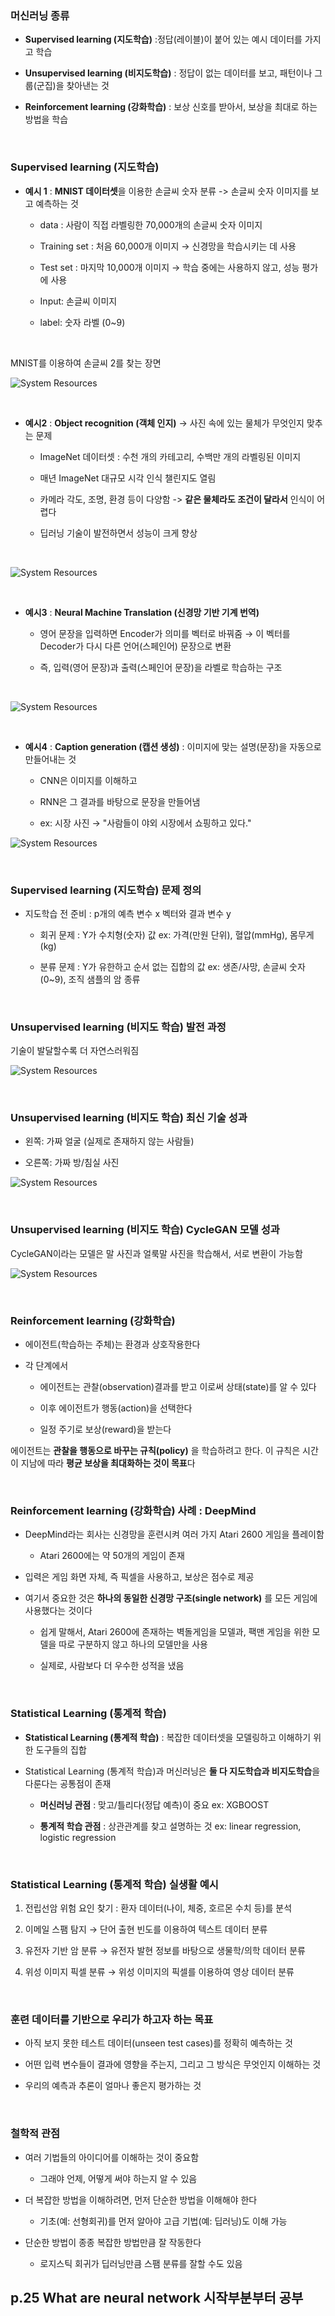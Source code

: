 ### 머신러닝 종류

- **Supervised learning (지도학습)** :정답(레이블)이 붙어 있는 예시 데이터를 가지고 학습

- **Unsupervised learning (비지도학습)** : 정답이 없는 데이터를 보고, 패턴이나 그룹(군집)을 찾아낸는 것

- **Reinforcement learning (강화학습)** : 보상 신호를 받아서, 보상을 최대로 하는 방법을 학습

<br/>

### Supervised learning (지도학습)

- **예시 1** : **MNIST 데이터셋**을 이용한 손글씨 숫자 분류 -> 손글씨 숫자 이미지를 보고 예측하는 것
   - data : 사람이 직접 라벨링한 70,000개의 손글씨 숫자 이미지
 
   - Training set : 처음 60,000개 이미지 → 신경망을 학습시키는 데 사용
 
   - Test set : 마지막 10,000개 이미지 → 학습 중에는 사용하지 않고, 성능 평가에 사용
     
   - Input: 손글씨 이미지

   - label: 숫자 라벨 (0~9)
 
<br/>

MNIST를 이용하여 손글씨 2를 찾는 장면

![System Resources](../../images/Artificial%20Neural%20Network%20images/supervised_learning_예시.png)

<br/>

- **예시2** : **Object recognition (객체 인지)** -> 사진 속에 있는 물체가 무엇인지 맞추는 문제

   - ImageNet 데이터셋 : 수천 개의 카테고리, 수백만 개의 라벨링된 이미지
 
   - 매년 ImageNet 대규모 시각 인식 챌린지도 열림
 
   - 카메라 각도, 조명, 환경 등이 다양함 -> **같은 물체라도 조건이 달라서** 인식이 어렵다
 
   - 딥러닝 기술이 발전하면서 성능이 크게 향상

<br/>

![System Resources](../../images/Artificial%20Neural%20Network%20images/객체인지_예시.png)

<br/>

- **예시3** : **Neural Machine Translation (신경망 기반 기계 번역)**

     - 영어 문장을 입력하면 Encoder가 의미를 벡터로 바꿔줌 → 이 벡터를 Decoder가 다시 다른 언어(스페인어) 문장으로 변환
     
     - 즉, 입력(영어 문장)과 출력(스페인어 문장)을 라벨로 학습하는 구조

<br/>

![System Resources](../../images/Artificial%20Neural%20Network%20images/지도학습_예시3.png)

<br/>

- **예시4** : **Caption generation (캡션 생성)** : 이미지에 맞는 설명(문장)을 자동으로 만들어내는 것
   
    - CNN은 이미지를 이해하고
    
    - RNN은 그 결과를 바탕으로 문장을 만들어냄
 
    - ex: 시장 사진 → "사람들이 야외 시장에서 쇼핑하고 있다."
 
![System Resources](../../images/Artificial%20Neural%20Network%20images/캡션_예시.png)

<br/>

### Supervised learning (지도학습) 문제 정의 

- 지도학습 전 준비 : p개의 예측 변수 x 벡터와 결과 변수 y
   - 회귀 문제 : Y가 수치형(숫자) 값 ex: 가격(만원 단위), 혈압(mmHg), 몸무게(kg)
 
   - 분류 문제 : Y가 유한하고 순서 없는 집합의 값 ex: 생존/사망, 손글씨 숫자(0~9), 조직 샘플의 암 종류

<br/>


### Unsupervised learning (비지도 학습) 발전 과정 

기술이 발달할수록 더 자연스러워짐

![System Resources](../../images/Artificial%20Neural%20Network%20images/비지도학습_발전과정.png)

<br/>


### Unsupervised learning (비지도 학습) 최신 기술 성과

- 왼쪽: 가짜 얼굴 (실제로 존재하지 않는 사람들)

- 오른쪽: 가짜 방/침실 사진

![System Resources](../../images/Artificial%20Neural%20Network%20images/비지도학습_성과.png)

<br/>

### Unsupervised learning (비지도 학습) CycleGAN 모델 성과 

CycleGAN이라는 모델은 말 사진과 얼룩말 사진을 학습해서, 서로 변환이 가능함 

![System Resources](../../images/Artificial%20Neural%20Network%20images/cycle_GAN.png)

<br/>

### Reinforcement learning (강화학습)

- 에이전트(학습하는 주체)는 환경과 상호작용한다

- 각 단계에서
   - 에이전트는 관찰(observation)결과를 받고 이로써 상태(state)를 알 수 있다
 
   - 이후 에이전트가 행동(action)을 선택한다
 
   - 일정 주기로 보상(reward)을 받는다
 
에이전트는 **관찰을 행동으로 바꾸는 규칙(policy)** 을 학습하려고 한다. 이 규칙은 시간이 지남에 따라 **평균 보상을 최대화하는 것이 목표**다

<br/>

### Reinforcement learning (강화학습) 사례 : DeepMind

- DeepMind라는 회사는 신경망을 훈련시켜 여러 가지 Atari 2600 게임을 플레이함
    - Atari 2600에는 약 50개의 게임이 존재
 
- 입력은 게임 화면 자체, 즉 픽셀을 사용하고, 보상은 점수로 제공

- 여기서 중요한 것은 **하나의 동일한 신경망 구조(single network)** 를 모든 게임에 사용했다는 것이다
     - 쉽게 말해서, Atari 2600에 존재하는 벽돌게임을 모델과, 팩맨 게임을 위한 모델을 따로 구분하지 않고 하나의 모델만을 사용
 
     - 실제로, 사람보다 더 우수한 성적을 냈음
       
<br/>

### Statistical Learning (통계적 학습)

- **Statistical Learning (통계적 학습)** : 복잡한 데이터셋을 모델링하고 이해하기 위한 도구들의 집합
 
- Statistical Learning (통계적 학습)과 머신러닝은 **둘 다 지도학습과 비지도학습**을 다룬다는 공통점이 존재
     - **머신러닝 관점** : 맞고/틀리다(정답 예측)이 중요 ex: XGBOOST 
 
     - **통계적 학습 관점** : 상관관계를 찾고 설명하는 것 ex: linear regression, logistic regression

<br/>

### Statistical Learning (통계적 학습) 실생활 예시 

1. 전립선암 위험 요인 찾기 : 환자 데이터(나이, 체중, 호르몬 수치 등)를 분석

2. 이메일 스팸 탐지 → 단어 출현 빈도를 이용하여 텍스트 데이터 분류

3. 유전자 기반 암 분류 → 유전자 발현 정보를 바탕으로 생물학/의학 데이터 분류

4. 위성 이미지 픽셀 분류 → 위성 이미지의 픽셀를 이용하여 영상 데이터 분류

<br/>

### 훈련 데이터를 기반으로 우리가 하고자 하는 목표

- 아직 보지 못한 테스트 데이터(unseen test cases)를 정확히 예측하는 것

- 어떤 입력 변수들이 결과에 영향을 주는지, 그리고 그 방식은 무엇인지 이해하는 것

- 우리의 예측과 추론이 얼마나 좋은지 평가하는 것

<br/>

### 철학적 관점 

- 여러 기법들의 아이디어를 이해하는 것이 중요함
     - 그래야 언제, 어떻게 써야 하는지 알 수 있음

- 더 복잡한 방법을 이해하려면, 먼저 단순한 방법을 이해해야 한다
     - 기초(예: 선형회귀)를 먼저 알아야 고급 기법(예: 딥러닝)도 이해 가능
 
- 단순한 방법이 종종 복잡한 방법만큼 잘 작동한다
     - 로지스틱 회귀가 딥러닝만큼 스팸 분류를 잘할 수도 있음 


## p.25 What are neural network 시작부분부터 공부









